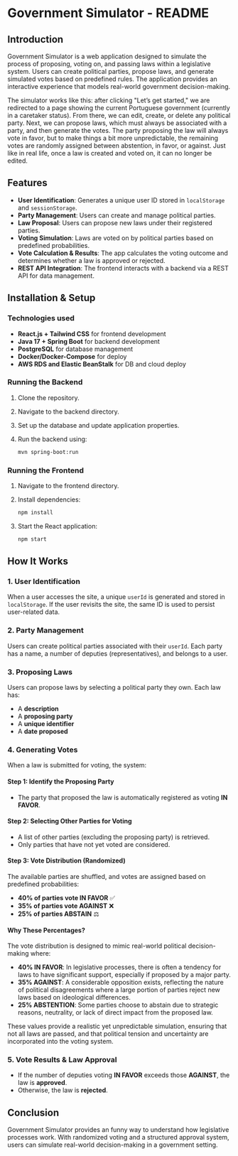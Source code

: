 # Government Simulator - README

## Introduction

Government Simulator is a web application designed to simulate the process of proposing, voting on, and passing laws within a legislative system. Users can create political parties, propose laws, and generate simulated votes based on predefined rules. The application provides an interactive experience that models real-world government decision-making.

The simulator works like this: after clicking "Let’s get started," we are redirected to a page showing the current Portuguese government (currently in a caretaker status). From there, we can edit, create, or delete any political party.
Next, we can propose laws, which must always be associated with a party, and then generate the votes. The party proposing the law will always vote in favor, but to make things a bit more unpredictable, the remaining votes are randomly assigned between abstention, in favor, or against.
Just like in real life, once a law is created and voted on, it can no longer be edited.

## Features

- **User Identification**: Generates a unique user ID stored in `localStorage` and `sessionStorage`.
- **Party Management**: Users can create and manage political parties.
- **Law Proposal**: Users can propose new laws under their registered parties.
- **Voting Simulation**: Laws are voted on by political parties based on predefined probabilities.
- **Vote Calculation & Results**: The app calculates the voting outcome and determines whether a law is approved or rejected.
- **REST API Integration**: The frontend interacts with a backend via a REST API for data management.

## Installation & Setup

### Technologies used

- **React.js + Tailwind CSS** for frontend development
- **Java 17 + Spring Boot** for backend development
- **PostgreSQL** for database management
- **Docker/Docker-Compose** for deploy
- **AWS RDS and Elastic BeanStalk** for DB and cloud deploy

### Running the Backend

1. Clone the repository.
2. Navigate to the backend directory.
3. Set up the database and update application properties.
4. Run the backend using:

   ```sh
   mvn spring-boot:run
   ```

### Running the Frontend

1. Navigate to the frontend directory.
2. Install dependencies:

   ```sh
   npm install
   ```

3. Start the React application:

   ```sh
   npm start
   ```

## How It Works

### 1. User Identification
When a user accesses the site, a unique `userId` is generated and stored in `localStorage`. If the user revisits the site, the same ID is used to persist user-related data.

### 2. Party Management
Users can create political parties associated with their `userId`. Each party has a name, a number of deputies (representatives), and belongs to a user.

### 3. Proposing Laws
Users can propose laws by selecting a political party they own. Each law has:
- A **description**
- A **proposing party**
- A **unique identifier**
- A **date proposed**

### 4. Generating Votes
When a law is submitted for voting, the system:

#### Step 1: Identify the Proposing Party
- The party that proposed the law is automatically registered as voting **IN FAVOR**.

#### Step 2: Selecting Other Parties for Voting
- A list of other parties (excluding the proposing party) is retrieved.
- Only parties that have not yet voted are considered.

#### Step 3: Vote Distribution (Randomized)
The available parties are shuffled, and votes are assigned based on predefined probabilities:

- **40% of parties vote IN FAVOR** ✅
- **35% of parties vote AGAINST** ❌
- **25% of parties ABSTAIN** ⚖️

#### Why These Percentages?
The vote distribution is designed to mimic real-world political decision-making where:

- **40% IN FAVOR**: In legislative processes, there is often a tendency for laws to have significant support, especially if proposed by a major party.
- **35% AGAINST**: A considerable opposition exists, reflecting the nature of political disagreements where a large portion of parties reject new laws based on ideological differences.
- **25% ABSTENTION**: Some parties choose to abstain due to strategic reasons, neutrality, or lack of direct impact from the proposed law.

These values provide a realistic yet unpredictable simulation, ensuring that not all laws are passed, and that political tension and uncertainty are incorporated into the voting system.

### 5. Vote Results & Law Approval
- If the number of deputies voting **IN FAVOR** exceeds those **AGAINST**, the law is **approved**.
- Otherwise, the law is **rejected**.

## Conclusion
Government Simulator provides an funny way to understand how legislative processes work. With randomized voting and a structured approval system, users can simulate real-world decision-making in a government setting. 
